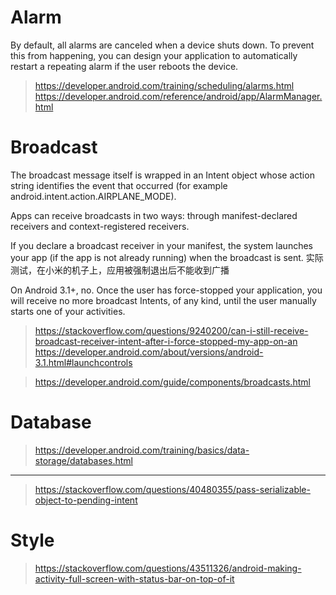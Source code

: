 # Alarm
By default, all alarms are canceled when a device shuts down. 
To prevent this from happening, you can design your application to automatically restart a repeating alarm if the user reboots the device. 
>https://developer.android.com/training/scheduling/alarms.html
>https://developer.android.com/reference/android/app/AlarmManager.html

# Broadcast
The broadcast message itself is wrapped in an Intent object whose action string identifies the event that occurred (for example android.intent.action.AIRPLANE_MODE).

Apps can receive broadcasts in two ways: through manifest-declared receivers and context-registered receivers.

If you declare a broadcast receiver in your manifest, the system launches your app (if the app is not already running) when the broadcast is sent.
实际测试，在小米的机子上，应用被强制退出后不能收到广播

On Android 3.1+, no. Once the user has force-stopped your application, you will receive no more broadcast Intents, of any kind, until the user manually starts one of your activities.
>https://stackoverflow.com/questions/9240200/can-i-still-receive-broadcast-receiver-intent-after-i-force-stopped-my-app-on-an
>https://developer.android.com/about/versions/android-3.1.html#launchcontrols

>https://developer.android.com/guide/components/broadcasts.html

# Database
>https://developer.android.com/training/basics/data-storage/databases.html
---

>https://stackoverflow.com/questions/40480355/pass-serializable-object-to-pending-intent

# Style
>https://stackoverflow.com/questions/43511326/android-making-activity-full-screen-with-status-bar-on-top-of-it